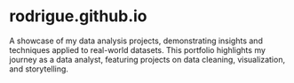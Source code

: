 # rodrigue.github.io
A showcase of my data analysis projects, demonstrating insights and techniques applied to real-world datasets. This portfolio highlights my journey as a data analyst, featuring projects on data cleaning, visualization, and storytelling.
